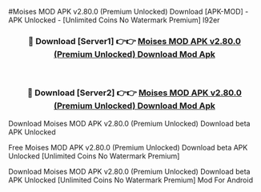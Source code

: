 #Moises MOD APK v2.80.0 (Premium Unlocked) Download [APK-MOD] - APK Unlocked - [Unlimited Coins No Watermark Premium] l92er



<div align="center">

<h3>🔴 Download [Server1] 👉👉 <a href="https://momento.my/?title=Moises_MOD_APK_v2.80.0_(Premium_Unlocked)_Download">Moises MOD APK v2.80.0 (Premium Unlocked) Download Mod Apk</a></h3><br>

<h3>🔴 Download [Server2] 👉👉 <a href="https://momento.my/?title=Moises_MOD_APK_v2.80.0_(Premium_Unlocked)_Download">Moises MOD APK v2.80.0 (Premium Unlocked) Download Mod Apk</a></h3>
</div>



Download Moises MOD APK v2.80.0 (Premium Unlocked) Download beta APK Unlocked

Free Moises MOD APK v2.80.0 (Premium Unlocked) Download beta APK Unlocked [Unlimited Coins No Watermark Premium]

Download Moises MOD APK v2.80.0 (Premium Unlocked) Download beta APK Unlocked [Unlimited Coins No Watermark Premium] Mod For Android
